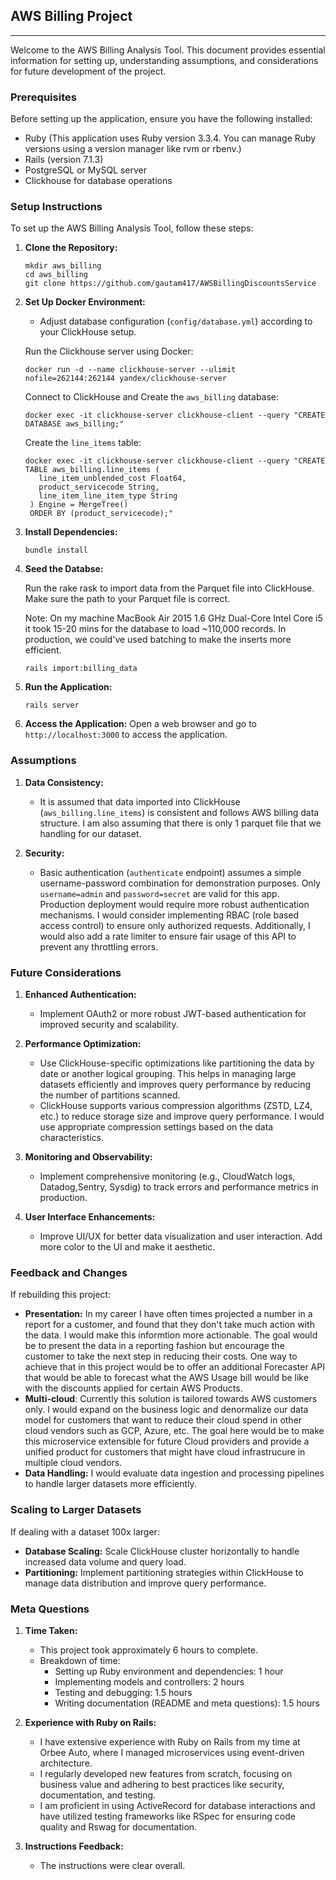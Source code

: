 ## AWS Billing Project

---

Welcome to the AWS Billing Analysis Tool. This document provides essential information for setting up, understanding assumptions, and considerations for future development of the project.

### Prerequisites

Before setting up the application, ensure you have the following installed:

- Ruby (This application uses Ruby version 3.3.4. You can manage Ruby versions using a version manager like rvm or rbenv.)
- Rails (version 7.1.3)
- PostgreSQL or MySQL server
- Clickhouse for database operations

### Setup Instructions

To set up the AWS Billing Analysis Tool, follow these steps:

1. **Clone the Repository:**
   ```
   mkdir aws_billing
   cd aws_billing
   git clone https://github.com/gautam417/AWSBillingDiscountsService
   ```
2. **Set Up Docker Environment:**
   
   - Adjust database configuration (`config/database.yml`) according to your ClickHouse setup.

    Run the Clickhouse server using Docker:
    ```
    docker run -d --name clickhouse-server --ulimit nofile=262144:262144 yandex/clickhouse-server
    ```
    
    Connect to ClickHouse and Create the `aws_billing` database:
    ```
    docker exec -it clickhouse-server clickhouse-client --query "CREATE DATABASE aws_billing;"
    ```

    Create the `line_items` table:
    ```
    docker exec -it clickhouse-server clickhouse-client --query "CREATE TABLE aws_billing.line_items (
       line_item_unblended_cost Float64,
       product_servicecode String,
       line_item_line_item_type String
     ) Engine = MergeTree()
     ORDER BY (product_servicecode);"
    ```

3. **Install Dependencies:**
   ```
   bundle install
   ```
4. **Seed the Databse:**
   
   Run the rake rask to import data from the Parquet file into ClickHouse. Make sure the path to your Parquet file is correct. 

   Note:  On my machine MacBook Air 2015 1.6 GHz Dual-Core Intel Core i5 it took 15-20 mins for the database to load ~110,000 records. In production, we could've used batching to make the inserts more efficient.
   ```
   rails import:billing_data
   ```

4. **Run the Application:**
   ```
   rails server
   ```

5. **Access the Application:**
   Open a web browser and go to `http://localhost:3000` to access the application.

### Assumptions

1. **Data Consistency:**
   - It is assumed that data imported into ClickHouse (`aws_billing.line_items`) is consistent and follows AWS billing data structure. I am also assuming that there is only 1 parquet file that we handling for our dataset.

2. **Security:**
   - Basic authentication (`authenticate` endpoint) assumes a simple username-password combination for demonstration purposes. Only `username=admin` and `password=secret` are valid for this app. 
   Production deployment would require more robust authentication mechanisms. I would consider implementing RBAC (role based access control) to ensure only authorized requests.
   Additionally, I would also add a rate limiter to ensure fair usage of this API to prevent any throttling errors.

### Future Considerations

1. **Enhanced Authentication:**
   - Implement OAuth2 or more robust JWT-based authentication for improved security and scalability.

2. **Performance Optimization:**
   - Use ClickHouse-specific optimizations like partitioning the data by date or another logical grouping. This helps in managing large datasets efficiently and improves query performance by reducing the number of partitions scanned.
   - ClickHouse supports various compression algorithms (ZSTD, LZ4, etc.) to reduce storage size and improve query performance. I would use appropriate compression settings based on the data characteristics.

3. **Monitoring and Observability:**
   - Implement comprehensive monitoring (e.g., CloudWatch logs, Datadog,Sentry, Sysdig) to track errors and performance metrics in production.

4. **User Interface Enhancements:**
   - Improve UI/UX for better data visualization and user interaction. Add more color to the UI and make it aesthetic.

### Feedback and Changes

If rebuilding this project:

- **Presentation:** In my career I have often times projected a number in a report for a customer, and found that they don't take much action with the data. I would make this informtion more actionable. The goal would be to present the data in a reporting fashion but encourage the customer to take the next step in reducing their costs. One way to achieve that in this project would be to offer an additional Forecaster API that would be able to forecast what the AWS Usage bill would be like with the discounts applied for certain AWS Products.
- **Multi-cloud**: Currently this solution is tailored towards AWS customers only. I would expand on the business logic and denormalize our data model for customers that want to reduce their cloud spend in other cloud vendors such as GCP, Azure, etc. The goal here would be to make this microservice extensible for future Cloud providers and provide a unified product for customers that might have cloud infrastrucure in multiple cloud vendors.
- **Data Handling:** I would evaluate data ingestion and processing pipelines to handle larger datasets more efficiently.

### Scaling to Larger Datasets

If dealing with a dataset 100x larger:

- **Database Scaling:** Scale ClickHouse cluster horizontally to handle increased data volume and query load.
- **Partitioning:** Implement partitioning strategies within ClickHouse to manage data distribution and improve query performance.

### Meta Questions

1. **Time Taken:**
   - This project took approximately 6 hours to complete.
   - Breakdown of time:
     - Setting up Ruby environment and dependencies: 1 hour
     - Implementing models and controllers: 2 hours
     - Testing and debugging: 1.5 hours
     - Writing documentation (README and meta questions): 1.5 hours

2. **Experience with Ruby on Rails:**
   - I have extensive experience with Ruby on Rails from my time at Orbee Auto, where I managed microservices using event-driven architecture.
   - I regularly developed new features from scratch, focusing on business value and adhering to best practices like security, documentation, and testing.
   - I am proficient in using ActiveRecord for database interactions and have utilized testing frameworks like RSpec for ensuring code quality and Rswag for documentation.

3. **Instructions Feedback:**
   - The instructions were clear overall.
